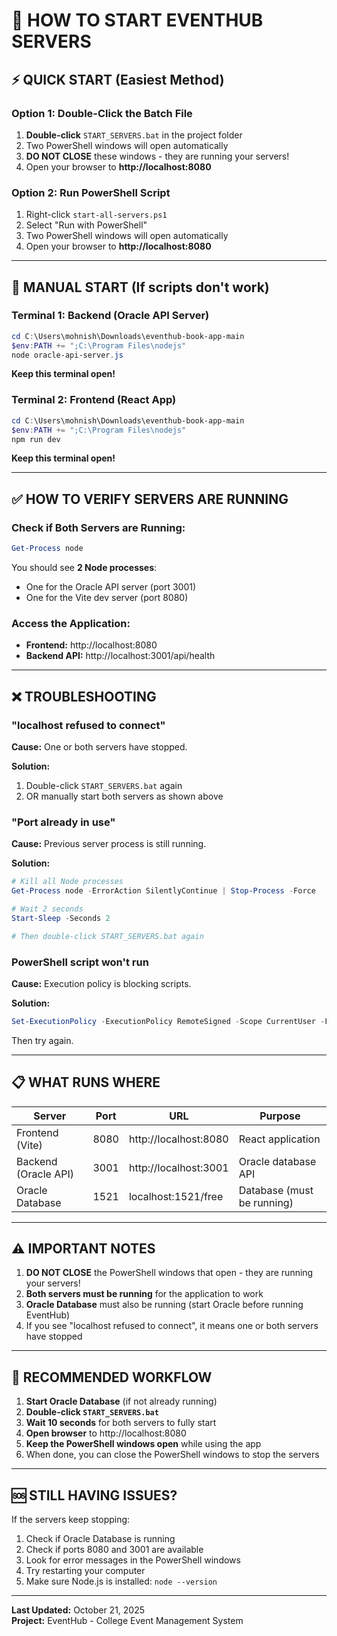 # 🚀 HOW TO START EVENTHUB SERVERS

## ⚡ QUICK START (Easiest Method)

### Option 1: Double-Click the Batch File
1. **Double-click** `START_SERVERS.bat` in the project folder
2. Two PowerShell windows will open automatically
3. **DO NOT CLOSE** these windows - they are running your servers!
4. Open your browser to **http://localhost:8080**

### Option 2: Run PowerShell Script
1. Right-click `start-all-servers.ps1`
2. Select "Run with PowerShell"
3. Two PowerShell windows will open automatically
4. Open your browser to **http://localhost:8080**

---

## 🔧 MANUAL START (If scripts don't work)

### Terminal 1: Backend (Oracle API Server)
```powershell
cd C:\Users\mohnish\Downloads\eventhub-book-app-main
$env:PATH += ";C:\Program Files\nodejs"
node oracle-api-server.js
```

**Keep this terminal open!**

### Terminal 2: Frontend (React App)
```powershell
cd C:\Users\mohnish\Downloads\eventhub-book-app-main
$env:PATH += ";C:\Program Files\nodejs"
npm run dev
```

**Keep this terminal open!**

---

## ✅ HOW TO VERIFY SERVERS ARE RUNNING

### Check if Both Servers are Running:
```powershell
Get-Process node
```

You should see **2 Node processes**:
- One for the Oracle API server (port 3001)
- One for the Vite dev server (port 8080)

### Access the Application:
- **Frontend:** http://localhost:8080
- **Backend API:** http://localhost:3001/api/health

---

## ❌ TROUBLESHOOTING

### "localhost refused to connect"

**Cause:** One or both servers have stopped.

**Solution:**
1. Double-click `START_SERVERS.bat` again
2. OR manually start both servers as shown above

### "Port already in use"

**Cause:** Previous server process is still running.

**Solution:**
```powershell
# Kill all Node processes
Get-Process node -ErrorAction SilentlyContinue | Stop-Process -Force

# Wait 2 seconds
Start-Sleep -Seconds 2

# Then double-click START_SERVERS.bat again
```

### PowerShell script won't run

**Cause:** Execution policy is blocking scripts.

**Solution:**
```powershell
Set-ExecutionPolicy -ExecutionPolicy RemoteSigned -Scope CurrentUser -Force
```

Then try again.

---

## 📋 WHAT RUNS WHERE

| Server | Port | URL | Purpose |
|--------|------|-----|---------|
| Frontend (Vite) | 8080 | http://localhost:8080 | React application |
| Backend (Oracle API) | 3001 | http://localhost:3001 | Oracle database API |
| Oracle Database | 1521 | localhost:1521/free | Database (must be running) |

---

## ⚠️ IMPORTANT NOTES

1. **DO NOT CLOSE** the PowerShell windows that open - they are running your servers!
2. **Both servers must be running** for the application to work
3. **Oracle Database** must also be running (start Oracle before running EventHub)
4. If you see "localhost refused to connect", it means one or both servers have stopped

---

## 🎯 RECOMMENDED WORKFLOW

1. **Start Oracle Database** (if not already running)
2. **Double-click `START_SERVERS.bat`**
3. **Wait 10 seconds** for both servers to fully start
4. **Open browser** to http://localhost:8080
5. **Keep the PowerShell windows open** while using the app
6. When done, you can close the PowerShell windows to stop the servers

---

## 🆘 STILL HAVING ISSUES?

If the servers keep stopping:

1. Check if Oracle Database is running
2. Check if ports 8080 and 3001 are available
3. Look for error messages in the PowerShell windows
4. Try restarting your computer
5. Make sure Node.js is installed: `node --version`

---

**Last Updated:** October 21, 2025  
**Project:** EventHub - College Event Management System

